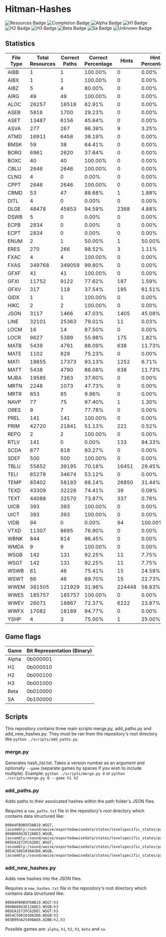 # Hitman-Hashes
<!-- BADGES_START -->
![Resources Badge](https://img.shields.io/badge/Total%20Resources-1,551,972-blue.svg)
![Completion Badge](https://img.shields.io/badge/Total%20Completion-69.97%25-red.svg)
![Alpha Badge](https://img.shields.io/badge/Alpha%20Completion-100.00%25-green.svg)
![H1 Badge](https://img.shields.io/badge/H1%20Completion-61.69%25-red.svg)
![H2 Badge](https://img.shields.io/badge/H2%20Completion-71.97%25-yellow.svg)
![H3 Badge](https://img.shields.io/badge/H3%20Completion-80.07%25-yellow.svg)
![Beta Badge](https://img.shields.io/badge/Beta%20Completion-49.96%25-red.svg)
![Sa Badge](https://img.shields.io/badge/Sa%20Completion-64.39%25-red.svg)
![Unknown Badge](https://img.shields.io/badge/Unknown%20Completion-67.31%25-red.svg)
<!-- BADGES_END -->
## Statistics
<!-- STATISTICS_TABLE_START -->
|File Type|Total Resources|Correct Paths|Correct Percentage|Hints |Hint Percentage|
|---------|---------------|-------------|------------------|------|---------------|
|AIBB     |1              |1            |100.00%           |0     |0.00%          |
|AIBX     |1              |1            |100.00%           |0     |0.00%          |
|AIBZ     |5              |4            |80.00%            |0     |0.00%          |
|AIRG     |49             |49           |100.00%           |0     |0.00%          |
|ALOC     |26257          |16518        |62.91%            |0     |0.00%          |
|ASEB     |5816           |1700         |29.23%            |0     |0.00%          |
|ASET     |13487          |6156         |45.64%            |0     |0.00%          |
|ASVA     |277            |267          |96.39%            |9     |3.25%          |
|ATMD     |16911          |6458         |38.19%            |0     |0.00%          |
|BMSK     |59             |38           |64.41%            |0     |0.00%          |
|BORG     |6961           |2620         |37.64%            |0     |0.00%          |
|BOXC     |40             |40           |100.00%           |0     |0.00%          |
|CBLU     |2646           |2646         |100.00%           |0     |0.00%          |
|CLNG     |4              |0            |0.00%             |0     |0.00%          |
|CPPT     |2646           |2646         |100.00%           |0     |0.00%          |
|CRMD     |53             |47           |88.68%            |1     |1.89%          |
|DITL     |4              |0            |0.00%             |0     |0.00%          |
|DLGE     |48478          |45853        |94.59%            |2368  |4.88%          |
|DSWB     |5              |0            |0.00%             |0     |0.00%          |
|ECPB     |2834           |0            |0.00%             |0     |0.00%          |
|ECPT     |2834           |0            |0.00%             |0     |0.00%          |
|ENUM     |2              |1            |50.00%            |1     |50.00%         |
|ERES     |270            |266          |98.52%            |3     |1.11%          |
|FXAC     |4              |4            |100.00%           |0     |0.00%          |
|FXAS     |349768         |349059       |99.80%            |0     |0.00%          |
|GFXF     |41             |41           |100.00%           |0     |0.00%          |
|GFXI     |11752          |9122         |77.62%            |187   |1.59%          |
|GFXV     |317            |119          |37.54%            |195   |61.51%         |
|GIDX     |1              |1            |100.00%           |0     |0.00%          |
|HIKC     |2              |2            |100.00%           |0     |0.00%          |
|JSON     |3117           |1466         |47.03%            |1405  |45.08%         |
|LINE     |32101          |25363        |79.01%            |11    |0.03%          |
|LOCM     |16             |14           |87.50%            |0     |0.00%          |
|LOCR     |9627           |5389         |55.98%            |175   |1.82%          |
|MATB     |5439           |4791         |88.09%            |638   |11.73%         |
|MATE     |1102           |829          |75.23%            |0     |0.00%          |
|MATI     |18655          |17373        |93.13%            |1252  |6.71%          |
|MATT     |5438           |4790         |88.08%            |638   |11.73%         |
|MJBA     |19585          |7363         |37.60%            |0     |0.00%          |
|MRTN     |2248           |1073         |47.73%            |0     |0.00%          |
|MRTR     |853            |85           |9.96%             |0     |0.00%          |
|NAVP     |77             |75           |97.40%            |1     |1.30%          |
|ORES     |9              |7            |77.78%            |0     |0.00%          |
|PREL     |141            |141          |100.00%           |0     |0.00%          |
|PRIM     |42720          |21841        |51.13%            |221   |0.52%          |
|REPO     |2              |2            |100.00%           |0     |0.00%          |
|RTLV     |141            |0            |0.00%             |133   |94.33%         |
|SCDA     |877            |818          |93.27%            |0     |0.00%          |
|SDEF     |500            |500          |100.00%           |0     |0.00%          |
|TBLU     |55852          |39195        |70.18%            |16451 |29.45%         |
|TELI     |65278          |34674        |53.12%            |0     |0.00%          |
|TEMP     |85402          |58193        |68.14%            |26850 |31.44%         |
|TEXD     |43309          |32226        |74.41%            |39    |0.09%          |
|TEXT     |44088          |32570        |73.87%            |337   |0.76%          |
|UICB     |393            |393          |100.00%           |0     |0.00%          |
|UICT     |393            |393          |100.00%           |0     |0.00%          |
|VIDB     |94             |0            |0.00%             |94    |100.00%        |
|VTXD     |11307          |8695         |76.90%            |0     |0.00%          |
|WBNK     |844            |814          |96.45%            |0     |0.00%          |
|WMDA     |9              |9            |100.00%           |0     |0.00%          |
|WSGB     |142            |131          |92.25%            |11    |7.75%          |
|WSGT     |142            |131          |92.25%            |11    |7.75%          |
|WSWB     |61             |46           |75.41%            |15    |24.59%         |
|WSWT     |66             |46           |69.70%            |15    |22.73%         |
|WWEM     |381505         |121929       |31.96%            |224448|58.83%         |
|WWES     |185757         |185757       |100.00%           |0     |0.00%          |
|WWEV     |26071          |18867        |72.37%            |6222  |23.87%         |
|WWFX     |17082          |16189        |94.77%            |0     |0.00%          |
|YSHP     |4              |3            |75.00%            |1     |25.00%         |
<!-- STATISTICS_TABLE_END -->

## Game flags
| Game  | Bit Representation (Binary) |
| ----- | --------------------------- |
| Alpha | 0b000001                    |
| H1    | 0b000010                    |
| H2    | 0b000100                    |
| H3    | 0b001000                    |
| Beta  | 0b010000                    |
| SA    | 0b100000                    |

## Scripts
This repository contains three main scripts merge.py, add_paths.py and add_new_hashes.py. They must be ran from the repository's root directory like `python ./scripts/add_paths.py`.

### merge.py
Generates hash_list.txt. Takes a version number as an argument and optionally `--game` (separate games by spaces if you wish to include multiple). Example: `python ./scripts/merge.py 0` or `python ./scripts/merge.py 0 --game h1 h2`

### add_paths.py
Adds paths to their assoicated hashes within the path folder's JSON files.

Requires a `new_paths.txt` file in the repository's root directory which contains data structured like:

```
000A4FB9B5FDAB19.WSGT,[assembly:/sound/wwise/exportedwwisedata/states/levelspecific_states/paris/fashionshowmusic_level_state.wwisestategroup].pc_entitytype
004B66043E12A8E3.WSGB,[assembly:/sound/wwise/exportedwwisedata/states/levelspecific_states/paris/fashionshowmusic_level_state.wwisestategroup].pc_entityblueprint
005EA1E72FC62DEC.WSGT,[assembly:/sound/wwise/exportedwwisedata/states/levelspecific_states/paris/paris_rain_puddle_state.wwisestategroup].pc_entitytype
0054C5081030A3D0.WSGB,[assembly:/sound/wwise/exportedwwisedata/states/levelspecific_states/paris/paris_rain_puddle_state.wwisestategroup].pc_entityblueprint
```

### add_new_hashes.py
Adds new hashes into the JSON files.

Requires a `new_hashes.txt` file in the repository's root directory which contains data structured like:

```
000A4FB9B5FDAB19.WSGT:h3
004B66043E12A8E3.WSGB:h3
005EA1E72FC62DEC.WSGT:h3
0054C5081030A3D0.WSGB:h3
003B993A25498AE6.AIBB:h2,h3
```

Possible games are: `alpha`, `h1`, `h2`, `h3`, `beta` and `sa`.